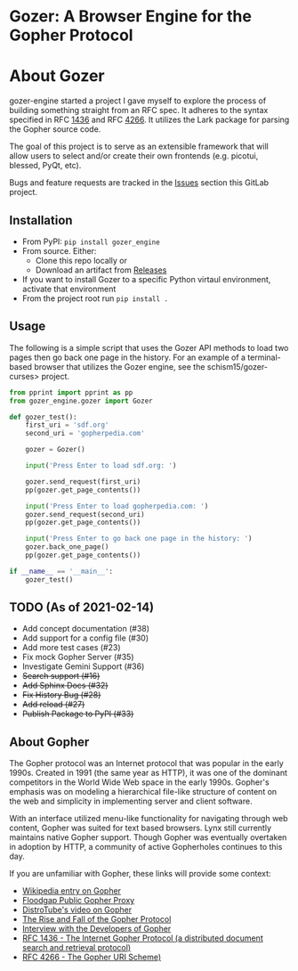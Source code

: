 # Gozer: A Browser Engine for the Gopher Protocol

# About Gozer

gozer-engine started a project I gave myself to explore the process of building something straight from an RFC spec. It adheres to the syntax specified in RFC [1436](https://tools.ietf.org/html/rfc1436) and RFC [4266](https://tools.ietf.org/html/rfc4266). It utilizes the Lark package for parsing the Gopher source code.

The goal of this project is to serve as an extensible framework that will allow users to select and/or create their own frontends (e.g. picotui, blessed, PyQt, etc). 

Bugs and feature requests are tracked in the [Issues](https://gitlab.com/schism15/gozer-curses/-/issues) section this GitLab project.

## Installation
* From PyPI: `pip install gozer_engine`
* From source. Either:
  * Clone this repo locally or
  * Download an artifact from [Releases](https://gitlab.com/schism15/gozer-engine/-/releases)
* If you want to install Gozer to a specific Python virtaul environment, activate that environment
* From the project root run `pip install .`

## Usage
The following is a simple script that uses the Gozer API methods to load two pages then go back one page in the history. For an example of a terminal-based browser that utilizes the Gozer engine, see the schism15/gozer-curses> project.
```python
from pprint import pprint as pp
from gozer_engine.gozer import Gozer

def gozer_test():
    first_uri = 'sdf.org'
    second_uri = 'gopherpedia.com'

    gozer = Gozer()

    input('Press Enter to load sdf.org: ')

    gozer.send_request(first_uri)
    pp(gozer.get_page_contents())

    input('Press Enter to load gopherpedia.com: ')
    gozer.send_request(second_uri)
    pp(gozer.get_page_contents())

    input('Press Enter to go back one page in the history: ')
    gozer.back_one_page()
    pp(gozer.get_page_contents())

if __name__ == '__main__':
    gozer_test()
```

## TODO (As of 2021-02-14)
* Add concept documentation (#38)
* Add support for a config file (#30)
* Add more test cases (#23)
* Fix mock Gopher Server (#35)
* Investigate Gemini Support (#36)
* ~~Search support (#16)~~
* ~~Add Sphinx Docs (#32)~~
* ~~Fix History Bug (#28)~~
* ~~Add reload (#27)~~
* ~~Publish Package to PyPI (#33)~~

## About Gopher

The Gopher protocol was an Internet protocol that was popular in the early 1990s. Created in 1991 (the same year as HTTP), it was one of the dominant competitors in the World Wide Web space in the early 1990s. Gopher's emphasis was on modeling a hierarchical file-like structure of content on the web and simplicity in implementing server and client software.

With an interface utilized menu-like functionality for navigating through web content, Gopher was suited for text based browsers. Lynx still currently maintains native Gopher support. Though Gopher was eventually overtaken in adoption by HTTP, a community of active Gopherholes continues to this day.

If you are unfamiliar with Gopher, these links will provide some context:

- [Wikipedia entry on Gopher](https://en.wikipedia.org/wiki/Gopher_(protocol))
- [Floodgap Public Gopher Proxy](https://gopher.floodgap.com/gopher/gw)
- [DistroTube's video on Gopher](https://www.youtube.com/watch?v=lUBhOgK5zQI)
- [The Rise and Fall of the Gopher Protocol](https://www.minnpost.com/business/2016/08/rise-and-fall-gopher-protocol/)
- [Interview with the Developers of Gopher](https://www.youtube.com/watch?v=oR76UI7aTvs)
- [RFC 1436 - The Internet Gopher Protocol (a distributed document search and retrieval protocol)](https://tools.ietf.org/html/rfc1436)
- [RFC 4266 - The Gopher URI Scheme)](https://tools.ietf.org/html/rfc4266)

